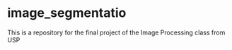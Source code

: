 # image_segmentatio
This is a repository for the final project of the Image Processing class from USP 
